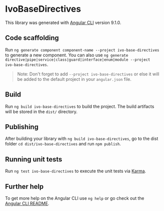 # IvoBaseDirectives

This library was generated with [Angular CLI](https://github.com/angular/angular-cli) version 9.1.0.

## Code scaffolding

Run `ng generate component component-name --project ivo-base-directives` to generate a new component. You can also use `ng generate directive|pipe|service|class|guard|interface|enum|module --project ivo-base-directives`.
> Note: Don't forget to add `--project ivo-base-directives` or else it will be added to the default project in your `angular.json` file. 

## Build

Run `ng build ivo-base-directives` to build the project. The build artifacts will be stored in the `dist/` directory.

## Publishing

After building your library with `ng build ivo-base-directives`, go to the dist folder `cd dist/ivo-base-directives` and run `npm publish`.

## Running unit tests

Run `ng test ivo-base-directives` to execute the unit tests via [Karma](https://karma-runner.github.io).

## Further help

To get more help on the Angular CLI use `ng help` or go check out the [Angular CLI README](https://github.com/angular/angular-cli/blob/master/README.md).

